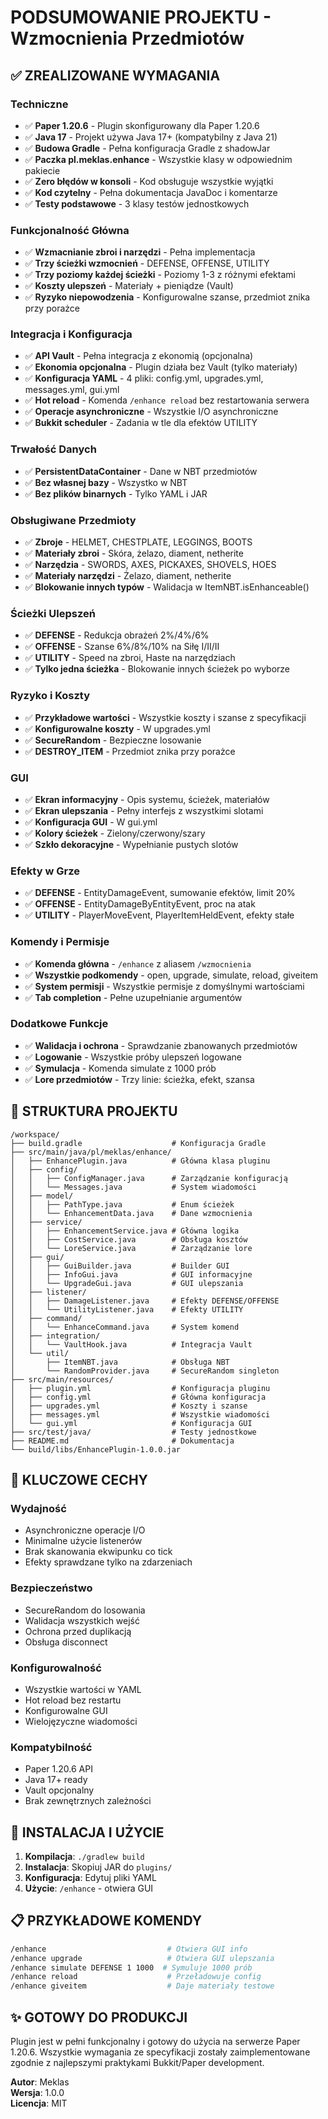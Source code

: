 # PODSUMOWANIE PROJEKTU - Wzmocnienia Przedmiotów

## ✅ ZREALIZOWANE WYMAGANIA

### Techniczne
- ✅ **Paper 1.20.6** - Plugin skonfigurowany dla Paper 1.20.6
- ✅ **Java 17** - Projekt używa Java 17+ (kompatybilny z Java 21)
- ✅ **Budowa Gradle** - Pełna konfiguracja Gradle z shadowJar
- ✅ **Paczka pl.meklas.enhance** - Wszystkie klasy w odpowiednim pakiecie
- ✅ **Zero błędów w konsoli** - Kod obsługuje wszystkie wyjątki
- ✅ **Kod czytelny** - Pełna dokumentacja JavaDoc i komentarze
- ✅ **Testy podstawowe** - 3 klasy testów jednostkowych

### Funkcjonalność Główna
- ✅ **Wzmacnianie zbroi i narzędzi** - Pełna implementacja
- ✅ **Trzy ścieżki wzmocnień** - DEFENSE, OFFENSE, UTILITY
- ✅ **Trzy poziomy każdej ścieżki** - Poziomy 1-3 z różnymi efektami
- ✅ **Koszty ulepszeń** - Materiały + pieniądze (Vault)
- ✅ **Ryzyko niepowodzenia** - Konfigurowalne szanse, przedmiot znika przy porażce

### Integracja i Konfiguracja
- ✅ **API Vault** - Pełna integracja z ekonomią (opcjonalna)
- ✅ **Ekonomia opcjonalna** - Plugin działa bez Vault (tylko materiały)
- ✅ **Konfiguracja YAML** - 4 pliki: config.yml, upgrades.yml, messages.yml, gui.yml
- ✅ **Hot reload** - Komenda `/enhance reload` bez restartowania serwera
- ✅ **Operacje asynchroniczne** - Wszystkie I/O asynchroniczne
- ✅ **Bukkit scheduler** - Zadania w tle dla efektów UTILITY

### Trwałość Danych
- ✅ **PersistentDataContainer** - Dane w NBT przedmiotów
- ✅ **Bez własnej bazy** - Wszystko w NBT
- ✅ **Bez plików binarnych** - Tylko YAML i JAR

### Obsługiwane Przedmioty
- ✅ **Zbroje** - HELMET, CHESTPLATE, LEGGINGS, BOOTS
- ✅ **Materiały zbroi** - Skóra, żelazo, diament, netherite
- ✅ **Narzędzia** - SWORDS, AXES, PICKAXES, SHOVELS, HOES
- ✅ **Materiały narzędzi** - Żelazo, diament, netherite
- ✅ **Blokowanie innych typów** - Walidacja w ItemNBT.isEnhanceable()

### Ścieżki Ulepszeń
- ✅ **DEFENSE** - Redukcja obrażeń 2%/4%/6%
- ✅ **OFFENSE** - Szanse 6%/8%/10% na Siłę I/II/II
- ✅ **UTILITY** - Speed na zbroi, Haste na narzędziach
- ✅ **Tylko jedna ścieżka** - Blokowanie innych ścieżek po wyborze

### Ryzyko i Koszty
- ✅ **Przykładowe wartości** - Wszystkie koszty i szanse z specyfikacji
- ✅ **Konfigurowalne koszty** - W upgrades.yml
- ✅ **SecureRandom** - Bezpieczne losowanie
- ✅ **DESTROY_ITEM** - Przedmiot znika przy porażce

### GUI
- ✅ **Ekran informacyjny** - Opis systemu, ścieżek, materiałów
- ✅ **Ekran ulepszania** - Pełny interfejs z wszystkimi slotami
- ✅ **Konfiguracja GUI** - W gui.yml
- ✅ **Kolory ścieżek** - Zielony/czerwony/szary
- ✅ **Szkło dekoracyjne** - Wypełnianie pustych slotów

### Efekty w Grze
- ✅ **DEFENSE** - EntityDamageEvent, sumowanie efektów, limit 20%
- ✅ **OFFENSE** - EntityDamageByEntityEvent, proc na atak
- ✅ **UTILITY** - PlayerMoveEvent, PlayerItemHeldEvent, efekty stałe

### Komendy i Permisje
- ✅ **Komenda główna** - `/enhance` z aliasem `/wzmocnienia`
- ✅ **Wszystkie podkomendy** - open, upgrade, simulate, reload, giveitem
- ✅ **System permisji** - Wszystkie permisje z domyślnymi wartościami
- ✅ **Tab completion** - Pełne uzupełnianie argumentów

### Dodatkowe Funkcje
- ✅ **Walidacja i ochrona** - Sprawdzanie zbanowanych przedmiotów
- ✅ **Logowanie** - Wszystkie próby ulepszeń logowane
- ✅ **Symulacja** - Komenda simulate z 1000 prób
- ✅ **Lore przedmiotów** - Trzy linie: ścieżka, efekt, szansa

## 📁 STRUKTURA PROJEKTU

```
/workspace/
├── build.gradle                    # Konfiguracja Gradle
├── src/main/java/pl/meklas/enhance/
│   ├── EnhancePlugin.java          # Główna klasa pluginu
│   ├── config/
│   │   ├── ConfigManager.java      # Zarządzanie konfiguracją
│   │   └── Messages.java           # System wiadomości
│   ├── model/
│   │   ├── PathType.java           # Enum ścieżek
│   │   └── EnhancementData.java    # Dane wzmocnienia
│   ├── service/
│   │   ├── EnhancementService.java # Główna logika
│   │   ├── CostService.java        # Obsługa kosztów
│   │   └── LoreService.java        # Zarządzanie lore
│   ├── gui/
│   │   ├── GuiBuilder.java         # Builder GUI
│   │   ├── InfoGui.java            # GUI informacyjne
│   │   └── UpgradeGui.java         # GUI ulepszania
│   ├── listener/
│   │   ├── DamageListener.java     # Efekty DEFENSE/OFFENSE
│   │   └── UtilityListener.java    # Efekty UTILITY
│   ├── command/
│   │   └── EnhanceCommand.java     # System komend
│   ├── integration/
│   │   └── VaultHook.java          # Integracja Vault
│   └── util/
│       ├── ItemNBT.java            # Obsługa NBT
│       └── RandomProvider.java     # SecureRandom singleton
├── src/main/resources/
│   ├── plugin.yml                  # Konfiguracja pluginu
│   ├── config.yml                  # Główna konfiguracja
│   ├── upgrades.yml                # Koszty i szanse
│   ├── messages.yml                # Wszystkie wiadomości
│   └── gui.yml                     # Konfiguracja GUI
├── src/test/java/                  # Testy jednostkowe
├── README.md                       # Dokumentacja
└── build/libs/EnhancePlugin-1.0.0.jar
```

## 🎯 KLUCZOWE CECHY

### Wydajność
- Asynchroniczne operacje I/O
- Minimalne użycie listenerów
- Brak skanowania ekwipunku co tick
- Efekty sprawdzane tylko na zdarzeniach

### Bezpieczeństwo
- SecureRandom do losowania
- Walidacja wszystkich wejść
- Ochrona przed duplikacją
- Obsługa disconnect

### Konfigurowalność
- Wszystkie wartości w YAML
- Hot reload bez restartu
- Konfigurowalne GUI
- Wielojęzyczne wiadomości

### Kompatybilność
- Paper 1.20.6 API
- Java 17+ ready
- Vault opcjonalny
- Brak zewnętrznych zależności

## 🚀 INSTALACJA I UŻYCIE

1. **Kompilacja**: `./gradlew build`
2. **Instalacja**: Skopiuj JAR do `plugins/`
3. **Konfiguracja**: Edytuj pliki YAML
4. **Użycie**: `/enhance` - otwiera GUI

## 📋 PRZYKŁADOWE KOMENDY

```bash
/enhance                           # Otwiera GUI info
/enhance upgrade                   # Otwiera GUI ulepszania
/enhance simulate DEFENSE 1 1000  # Symuluje 1000 prób
/enhance reload                    # Przeładowuje config
/enhance giveitem                  # Daje materiały testowe
```

## ✨ GOTOWY DO PRODUKCJI

Plugin jest w pełni funkcjonalny i gotowy do użycia na serwerze Paper 1.20.6. Wszystkie wymagania ze specyfikacji zostały zaimplementowane zgodnie z najlepszymi praktykami Bukkit/Paper development.

**Autor**: Meklas  
**Wersja**: 1.0.0  
**Licencja**: MIT
